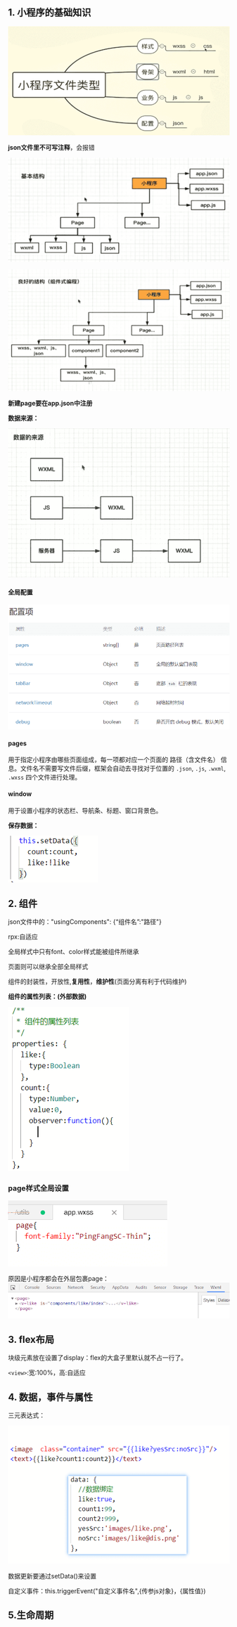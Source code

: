 ## 1. 小程序的基础知识

![1558593483053](../../.vuepress/public/1558593483053.png)

 **json文件里不可写注释**，会报错

![1558593992243](../../.vuepress/public/1558593992243.png)

![1558594164924](../../.vuepress/public/1558594164924.png)

**新建page要在app.json中注册**

**数据来源：**

![1558622630368](../../.vuepress/public/1558622630368.png)

#### 全局配置

![1558595611493](../../.vuepress/public/1558595611493.png)

#### pages

用于指定小程序由哪些页面组成，每一项都对应一个页面的 路径（含文件名） 信息。文件名不需要写文件后缀，框架会自动去寻找对于位置的 `.json`, `.js`, `.wxml`, `.wxss` 四个文件进行处理。

#### window

用于设置小程序的状态栏、导航条、标题、窗口背景色。

**保存数据：**

![1558680603239](../../.vuepress/public/1558680603239.png)

## 2. 组件

json文件中的："usingComponents": {“组件名”:"路径"}

rpx:自适应

全局样式中只有font、color样式能被组件所继承

页面则可以继承全部全局样式

组件的封装性，开放性,**复用性**，**维护性**(页面分离有利于代码维护)

**组件的属性列表：(外部数据)**

![1558679863148](../../.vuepress/public/1558679863148.png)



### page样式全局设置

![1558620728155](../../.vuepress/public/1558620728155.png)

原因是小程序都会在外层包裹page：![1558620771985](../../.vuepress/public/1558620771985.png)

## 3. flex布局

块级元素放在设置了display：flex的大盒子里默认就不占一行了。

`<view>`:宽:100%，高:自适应

## 4. 数据，事件与属性

三元表达式：

![1558623997467](../../.vuepress/public/1558623997467.png)

数据更新要通过setData()来设置

自定义事件：this.triggerEvent("自定义事件名",{传参js对象}，{属性值})

## 5.生命周期